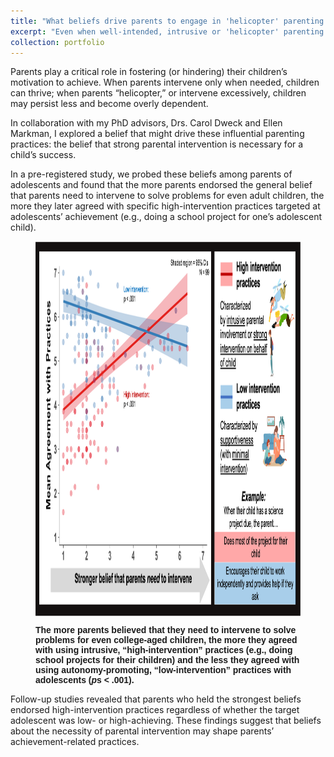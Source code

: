 ```yaml
---
title: "What beliefs drive parents to engage in 'helicopter' parenting practices?"
excerpt: "Even when well-intended, intrusive or 'helicopter' parenting practices, such as completing homework assignments for one's child instead of letting them do it themselves, can be damaging to kids' motivation. Why do parents engage in these practices? And what messages might these practices communicate to children about their abilities?<br/><br/><img src='/images/parenting_icon.png' style="display: block; margin: 0 auto">"
collection: portfolio
---
```

Parents play a critical role in fostering (or hindering) their children’s motivation to achieve. When parents intervene only when needed, children can thrive; when parents “helicopter,” or intervene excessively, children may persist less and become overly dependent.

In collaboration with my PhD advisors, Drs. Carol Dweck and Ellen Markman, I explored a belief that might drive these influential parenting practices: the belief that strong parental intervention is necessary for a child’s success.

In a pre-registered study, we probed these beliefs among parents of adolescents and found that the more parents endorsed the general belief that parents need to intervene to solve problems for even adult children, the more they later agreed with specific high-intervention practices targeted at adolescents’ achievement (e.g., doing a school project for one’s adolescent child).

<figure>

<img src='/images/parenting_key_figure.png'
      width="800"
      height="600"
      style="display: block; margin: 0 auto" />

<figcaption style="display: block; margin: 0 auto; font-family: Helvetica"><b>The more parents believed that they need to intervene to solve problems for even college-aged children, the more they agreed with using intrusive, “high-intervention” practices (e.g., doing school projects for their children) and the less they agreed with using autonomy-promoting, “low-intervention” practices with adolescents (<i>p</i>s < .001).
</b>
</figcaption>

</figure>

Follow-up studies revealed that parents who held the strongest beliefs endorsed high-intervention practices regardless of whether the target adolescent was low- or high-achieving. These findings suggest that beliefs about the necessity of parental intervention may shape parents’ achievement-related practices.
